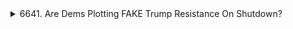 <details>
<summary>6641. Are Dems Plotting FAKE Trump Resistance On Shutdown?</summary><br>

<a href="https://www.youtube.com/watch?v=n7ELnXBbrj8" target="_blank">
    <img src="https://img.youtube.com/vi/n7ELnXBbrj8/maxresdefault.jpg" 
        alt="[Youtube]" width="200">
</a>

# Are Dems Plotting FAKE Trump Resistance On Shutdown?

## 摘要：美國政治現況分析（基於原文摘錄）

**核心主題：** 本次討論重點在於分析美國民主黨基層的變化、領導層的困境，以及與共和黨基層反叛現象的对比。

**一、民主黨基層變化：**

*   **傳統模式失效:** 2016年與2020年的選舉氛圍截然不同，選民不再完全聽從主流媒體的指引。
*   **新興勢力出現:**  
    *   **Justice Democrats:**  尋求推翻現任民主黨員，但政治判斷力不足，戰绩不佳。
    *   **Indivisible:**  在特朗普當選後成立，由對主流政治失望的自由派人士組成，對黨領導層不滿。
    *   **基層力量崛起:** 民主黨基層反叛現象遠超共和黨。
*   **對黨領導層強烈不滿:** 黨基層對民主黨領導層日益不滿，對傳統政治模式感到失望。

**二、民主黨領導層困境：**

*   **與基層脫節:** 民主黨領導層與自身支持基層的聯繫日益弱化，正遭受基層選民的“淹沒”。
*   **主流媒體影響力下降:** 選民不再單純聽從主流媒體的指導，自主性增強。
*   **對黨領導層的質疑:** 對現任領導的信任度降低。

**三、與共和黨的對照：**

*   **共和黨內部反叛持續：** 共和黨領導層長期處於自身基層力量的反叛之中，茶黨運動等現象長期存在。
*   **茶黨運動與現狀：** 茶黨運動雖然一度強勢，但最終被體制內的反叛吞噬。
*   **共和黨領導人不受歡迎：** 例如 Paul Ryan、Mike Johnson 等，雖然是黨內領袖，卻不受歡迎。

**四、關鍵觀察：**

*   **選民自主性提升：** 選民不再完全相信傳統的政治指導，更加自主地做出選擇。
*   **基層反叛加劇：** 民主黨基層的“反叛”程度顯著超過共和黨。
*   **領導層威信下降：** 政治領袖的威信正在下降，受到來自基層和媒體的質疑。

**五、總體趨勢：**

美國政治內部正在發生深刻變化，選民的自主性增強、基層反叛加劇、政治領導層的威信下降，這些因素相互作用，共同塑造著美國政治的未來。
</details>

